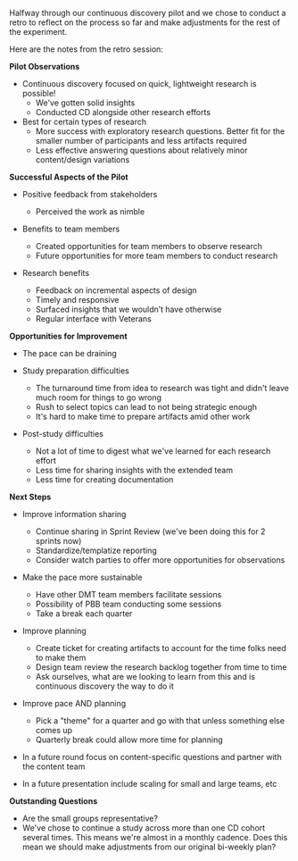 Halfway through our continuous discovery pilot and we chose to conduct a retro to reflect on the process so far and make adjustments for the rest of the experiment.

Here are the notes from the retro session:

**Pilot Observations**
- Continuous discovery focused on quick, lightweight research is possible!
     - We've gotten solid insights
     - Conducted CD alongside other research efforts
- Best for certain types of research
     - More success with exploratory research questions. Better fit for the smaller number of participants and less artifacts required
     - Less effective answering questions about relatively minor content/design variations


**Successful Aspects of the Pilot**
- Positive feedback from stakeholders
     - Perceived the work as nimble

- Benefits to team members
     - Created opportunities for team members to observe research
     - Future opportunities for more team members to conduct research

- Research benefits
     - Feedback on incremental aspects of design
    - Timely and responsive
     - Surfaced insights that we wouldn’t have otherwise
     - Regular interface with Veterans

**Opportunities for Improvement**
- The pace can be draining

- Study preparation difficulties
     - The turnaround time from idea to research was tight and didn't leave much room for things to go wrong
     - Rush to select topics can lead to not being strategic enough
     - It's hard to make time to prepare artifacts amid other work

- Post-study difficulties
     - Not a lot of time to digest what we've learned for each research effort
     - Less time for sharing insights with the extended team
     - Less time for creating documentation

**Next Steps**

- Improve information sharing
     - Continue sharing in Sprint Review (we've been doing this for 2 sprints now)
     - Standardize/templatize reporting
     - Consider watch parties to offer more opportunities for observations

- Make the pace more sustainable
     - Have other DMT team members facilitate sessions
     - Possibility of PBB team conducting some sessions
     - Take a break each quarter
       
- Improve planning
     - Create ticket for creating artifacts to account for the time folks need to make them
     - Design team review the research backlog together from time to time
     - Ask ourselves, what are we looking to learn from this and is continuous discovery the way to do it

- Improve pace AND planning
     - Pick a "theme" for a quarter and go with that unless something else comes up
     - Quarterly break could allow more time for planning

- In a future round focus on content-specific questions and partner with the content team

- In a future presentation include scaling for small and large teams, etc

**Outstanding Questions**
- Are the small groups representative?
- We've chose to continue a study across more than one CD cohort several times. This means we're almost in a monthly cadence. Does this mean we should make adjustments from our original bi-weekly plan?

